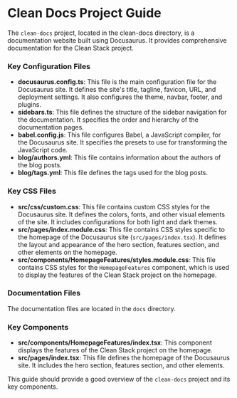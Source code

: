 # Clean Docs Project Guide

The `clean-docs` project, located in the clean-docs directory, is a documentation website built using Docusaurus. It provides comprehensive documentation for the Clean Stack project.

### Key Configuration Files

*   **docusaurus.config.ts**: This file is the main configuration file for the Docusaurus site. It defines the site's title, tagline, favicon, URL, and deployment settings. It also configures the theme, navbar, footer, and plugins.
*   **sidebars.ts**: This file defines the structure of the sidebar navigation for the documentation. It specifies the order and hierarchy of the documentation pages.
*   **babel.config.js**: This file configures Babel, a JavaScript compiler, for the Docusaurus site. It specifies the presets to use for transforming the JavaScript code.
*   **blog/authors.yml**: This file contains information about the authors of the blog posts.
*   **blog/tags.yml**: This file defines the tags used for the blog posts.

### Key CSS Files

*   **src/css/custom.css**: This file contains custom CSS styles for the Docusaurus site. It defines the colors, fonts, and other visual elements of the site. It includes configurations for both light and dark themes.
*   **src/pages/index.module.css**: This file contains CSS styles specific to the homepage of the Docusaurus site (`src/pages/index.tsx`). It defines the layout and appearance of the hero section, features section, and other elements on the homepage.
*   **src/components/HomepageFeatures/styles.module.css**: This file contains CSS styles for the `HomepageFeatures` component, which is used to display the features of the Clean Stack project on the homepage.

### Documentation Files

The documentation files are located in the `docs` directory.

### Key Components

*   **src/components/HomepageFeatures/index.tsx**: This component displays the features of the Clean Stack project on the homepage.
*   **src/pages/index.tsx**: This file defines the homepage of the Docusaurus site. It includes the hero section, features section, and other elements.

This guide should provide a good overview of the `clean-docs` project and its key components.
